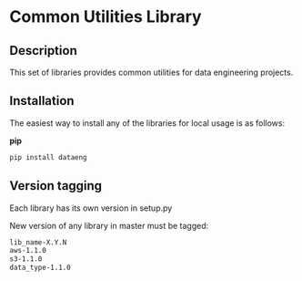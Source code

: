 #  Common Utilities Library

## Description
This set of libraries provides common utilities for  data engineering projects.

## Installation
The easiest way to install any of the libraries for local usage is as follows:

**pip**
```bash
pip install dataeng
```

## Version tagging
Each library has its own version in setup.py

New version of any library in master must be tagged:
```bash
lib_name-X.Y.N
aws-1.1.0
s3-1.1.0
data_type-1.1.0
```
